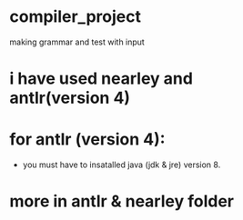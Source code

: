 # compiler_project
   making grammar and test with input
# i have used nearley and antlr(version 4)
# for antlr (version 4):
   * you must have to insatalled java (jdk & jre) version 8.
# more in antlr & nearley folder
